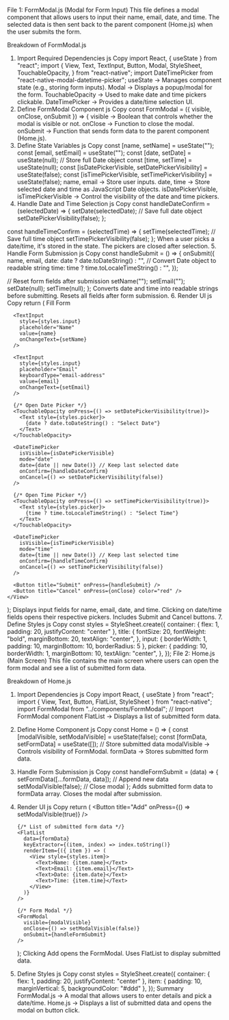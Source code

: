 File 1: FormModal.js (Modal for Form Input)
This file defines a modal component that allows users to input their name, email, date, and time. The selected data is then sent back to the parent component (Home.js) when the user submits the form.

Breakdown of FormModal.js

1. Import Required Dependencies
   js
   Copy
   import React, { useState } from "react";
   import {
   View,
   Text,
   TextInput,
   Button,
   Modal,
   StyleSheet,
   TouchableOpacity,
   } from "react-native";
   import DateTimePicker from "react-native-modal-datetime-picker";
   useState → Manages component state (e.g., storing form inputs).
   Modal → Displays a popup/modal for the form.
   TouchableOpacity → Used to make date and time pickers clickable.
   DateTimePicker → Provides a date/time selection UI.
2. Define FormModal Component
   js
   Copy
   const FormModal = ({ visible, onClose, onSubmit }) => {
   visible → Boolean that controls whether the modal is visible or not.
   onClose → Function to close the modal.
   onSubmit → Function that sends form data to the parent component (Home.js).
3. Define State Variables
   js
   Copy
   const [name, setName] = useState("");
   const [email, setEmail] = useState("");
   const [date, setDate] = useState(null); // Store full Date object
   const [time, setTime] = useState(null);
   const [isDatePickerVisible, setDatePickerVisibility] = useState(false);
   const [isTimePickerVisible, setTimePickerVisibility] = useState(false);
   name, email → Store user inputs.
   date, time → Store selected date and time as JavaScript Date objects.
   isDatePickerVisible, isTimePickerVisible → Control the visibility of the date and time pickers.
4. Handle Date and Time Selection
   js
   Copy
   const handleDateConfirm = (selectedDate) => {
   setDate(selectedDate); // Save full date object
   setDatePickerVisibility(false);
   };

const handleTimeConfirm = (selectedTime) => {
setTime(selectedTime); // Save full time object
setTimePickerVisibility(false);
};
When a user picks a date/time, it's stored in the state.
The pickers are closed after selection. 5. Handle Form Submission
js
Copy
const handleSubmit = () => {
onSubmit({
name,
email,
date: date ? date.toDateString() : "", // Convert Date object to readable string
time: time ? time.toLocaleTimeString() : "",
});

// Reset form fields after submission
setName("");
setEmail("");
setDate(null);
setTime(null);
};
Converts date and time into readable strings before submitting.
Resets all fields after form submission. 6. Render UI
js
Copy
return (
<Modal visible={visible} animationType="slide">
<View style={styles.container}>
<Text style={styles.title}>Fill Form</Text>

      <TextInput
        style={styles.input}
        placeholder="Name"
        value={name}
        onChangeText={setName}
      />

      <TextInput
        style={styles.input}
        placeholder="Email"
        keyboardType="email-address"
        value={email}
        onChangeText={setEmail}
      />

      {/* Open Date Picker */}
      <TouchableOpacity onPress={() => setDatePickerVisibility(true)}>
        <Text style={styles.picker}>
          {date ? date.toDateString() : "Select Date"}
        </Text>
      </TouchableOpacity>

      <DateTimePicker
        isVisible={isDatePickerVisible}
        mode="date"
        date={date || new Date()} // Keep last selected date
        onConfirm={handleDateConfirm}
        onCancel={() => setDatePickerVisibility(false)}
      />

      {/* Open Time Picker */}
      <TouchableOpacity onPress={() => setTimePickerVisibility(true)}>
        <Text style={styles.picker}>
          {time ? time.toLocaleTimeString() : "Select Time"}
        </Text>
      </TouchableOpacity>

      <DateTimePicker
        isVisible={isTimePickerVisible}
        mode="time"
        date={time || new Date()} // Keep last selected time
        onConfirm={handleTimeConfirm}
        onCancel={() => setTimePickerVisibility(false)}
      />

      <Button title="Submit" onPress={handleSubmit} />
      <Button title="Cancel" onPress={onClose} color="red" />
    </View>

  </Modal>
);
Displays input fields for name, email, date, and time.
Clicking on date/time fields opens their respective pickers.
Includes Submit and Cancel buttons.
7. Define Styles
js
Copy
const styles = StyleSheet.create({
  container: { flex: 1, padding: 20, justifyContent: "center" },
  title: {
    fontSize: 20,
    fontWeight: "bold",
    marginBottom: 20,
    textAlign: "center",
  },
  input: { borderWidth: 1, padding: 10, marginBottom: 10, borderRadius: 5 },
  picker: {
    padding: 10,
    borderWidth: 1,
    marginBottom: 10,
    textAlign: "center",
  },
});
File 2: Home.js (Main Screen)
This file contains the main screen where users can open the form modal and see a list of submitted form data.

Breakdown of Home.js

1.  Import Dependencies
    js
    Copy
    import React, { useState } from "react";
    import { View, Text, Button, FlatList, StyleSheet } from "react-native";
    import FormModal from "../components/FormModal"; // Import FormModal component
    FlatList → Displays a list of submitted form data.
2.  Define Home Component
    js
    Copy
    const Home = () => {
    const [modalVisible, setModalVisible] = useState(false);
    const [formData, setFormData] = useState([]); // Store submitted data
    modalVisible → Controls visibility of FormModal.
    formData → Stores submitted form data.
3.  Handle Form Submission
    js
    Copy
    const handleFormSubmit = (data) => {
    setFormData([...formData, data]); // Append new data
    setModalVisible(false); // Close modal
    };
    Adds submitted form data to formData array.
    Closes the modal after submission.
4.  Render UI
    js
    Copy
    return (
    <View style={styles.container}>
    <Button title="Add" onPress={() => setModalVisible(true)} />

        {/* List of submitted form data */}
        <FlatList
          data={formData}
          keyExtractor={(item, index) => index.toString()}
          renderItem={({ item }) => (
            <View style={styles.item}>
              <Text>Name: {item.name}</Text>
              <Text>Email: {item.email}</Text>
              <Text>Date: {item.date}</Text>
              <Text>Time: {item.time}</Text>
            </View>
          )}
        />

        {/* Form Modal */}
        <FormModal
          visible={modalVisible}
          onClose={() => setModalVisible(false)}
          onSubmit={handleFormSubmit}
        />

      </View>
    );
    Clicking Add opens the FormModal.
    Uses FlatList to display submitted data.

5.  Define Styles
    js
    Copy
    const styles = StyleSheet.create({
    container: { flex: 1, padding: 20, justifyContent: "center" },
    item: { padding: 10, marginVertical: 5, backgroundColor: "#ddd" },
    });
    Summary
    FormModal.js → A modal that allows users to enter details and pick a date/time.
    Home.js → Displays a list of submitted data and opens the modal on button click.
